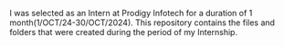 I was selected as an Intern at Prodigy Infotech for a duration of 1 month(1/OCT/24-30/OCT/2024). This repository contains the files and folders that were created during the period of my Internship.
